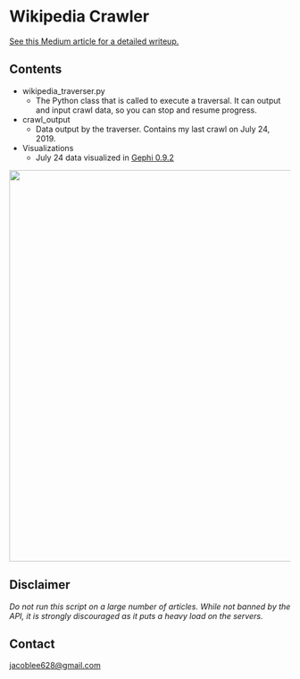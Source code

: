 # Wikipedia Crawler
[See this Medium article for a detailed writeup.](https://medium.com/@jacoblee628/all-roads-lead-to-philosophy-on-wikipedia-35d647b232b2)

## Contents
* wikipedia_traverser.py
   - The Python class that is called to execute a traversal. It can output and input crawl data, so you can stop and resume progress.
* crawl_output
   - Data output by the traverser. Contains my last crawl on July 24, 2019.
* Visualizations
   - July 24 data visualized in [Gephi 0.9.2](https://gephi.org)

<img src="https://miro.medium.com/max/8000/1*zEvXTxdueChqGA8z26RRYQ.png" width="700">
   
## Disclaimer
*Do not run this script on a large number of articles. While not banned by the API, it is strongly discouraged as it puts a heavy load on the servers.*

## Contact
jacoblee628@gmail.com
